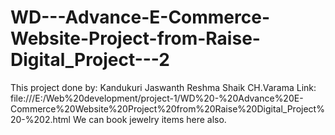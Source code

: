 # WD---Advance-E-Commerce-Website-Project-from-Raise-Digital_Project---2
This project done by:
 Kandukuri Jaswanth
 Reshma Shaik
 CH.Varama
Link:
file:///E:/Web%20development/project-1/WD%20-%20Advance%20E-Commerce%20Website%20Project%20from%20Raise%20Digital_Project%20-%202.html
We can book jewelry items here also.
